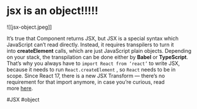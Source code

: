 # jsx is an object!!!!!
![[jsx-object.jpeg]]


It’s true that Component returns JSX, but JSX is a special syntax which JavaScript can’t read directly. Instead, it requires transpilers to turn it into **createElement** calls, which are just JavaScript plain objects. Depending on your stack, the transpilation can be done either by **Babel** or **TypeScript**. That’s why you always have to `import React from ‘react’` to write JSX, because it needs to run `React.createElement` , so `React` needs to be in scope. Since React 17, there is a new JSX Transform — there’s no requirement for that import anymore, in case you’re curious, read more [here](https://reactjs.org/blog/2020/09/22/introducing-the-new-jsx-transform.html).

#JSX 
#object 